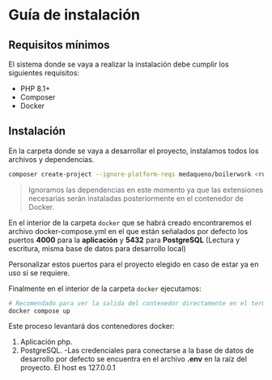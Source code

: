 # Guía de instalación

## Requisitos mínimos
El sistema donde se vaya a realizar la instalación debe cumplir los siguientes requisitos:
- PHP 8.1+
- Composer
- Docker

## Instalación

En la carpeta donde se vaya a desarrollar el proyecto, instalamos todos los archivos y dependencias.

``` bash
composer create-project --ignore-platform-reqs medaqueno/boilerwork <ruta-a-carpeta>
```
> Ignoramos las dependencias en este momento ya que las extensiones necesarias serán instaladas posteriormente en el contenedor de Docker.

En el interior de la carpeta `docker` que se habrá creado encontraremos el archivo docker-compose.yml en el que están señalados por defecto los puertos **4000** para la **aplicación** y **5432** para **PostgreSQL** (Lectura y escritura, misma base de datos para desarrollo local) 

Personalizar estos puertos para el proyecto elegido en caso de estar ya en uso si se requiere.

Finalmente en el interior de la carpeta `docker` ejecutamos:

``` bash
# Recomendado para ver la salida del contenedor directamente en el terminal.
docker compose up
```

Este proceso levantará dos contenedores docker:
1. Aplicación php.
2. PostgreSQL.
    -Las credenciales para conectarse a la base de datos de desarrollo por defecto se encuentra en el archivo **.env** en la raíz del proyecto. El host es 127.0.0.1
